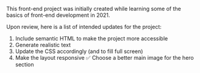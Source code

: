 This front-end project was initially created while learning some of the basics of front-end development in 2021.

Upon review, here is a list of intended updates for the project:
1. Include semantic HTML to make the project more accessible
2. Generate realistic text
3. Update the CSS accordingly (and to fill full screen)
4. Make the layout responsive
✅ Choose a better main image for the hero section